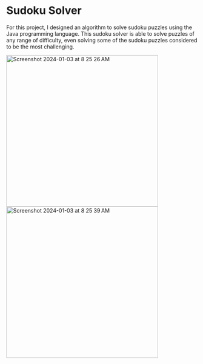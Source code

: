 # Sudoku Solver
For this project, I designed an algorithm to solve sudoku puzzles using the Java programming language. This sudoku solver is able to solve puzzles of any range of difficulty, even solving some of the sudoku puzzles considered to be the most challenging.

<img width="400" alt="Screenshot 2024-01-03 at 8 25 26 AM" src="https://github.com/caseyhild/Sudoku-Solver/assets/44584719/5873e9ba-09ef-4c87-b5cd-f2e14ca0e590">
<img width="400" alt="Screenshot 2024-01-03 at 8 25 39 AM" src="https://github.com/caseyhild/Sudoku-Solver/assets/44584719/225d617a-5371-44de-9c5a-220e9e1e5747">
